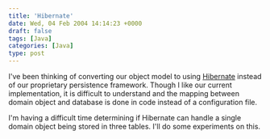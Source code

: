 ```yaml
---
title: 'Hibernate'
date: Wed, 04 Feb 2004 14:14:23 +0000
draft: false
tags: [Java]
categories: [Java]
type: post
---
```


I've been thinking of converting our object model to using [Hibernate](http://www.hibernate.org/) instead of our proprietary persistence framework. Though I like our current implementation, it is difficult to understand and the mapping between domain object and database is done in code instead of a configuration file.

I'm having a difficult time determining if Hibernate can handle a single domain object being stored in three tables. I'll do some experiments on this.